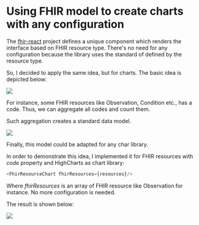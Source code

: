 # Using FHIR model to create charts with any configuration

The [fhir-react](https://github.com/1uphealth/fhir-react#readme) project defines a unique component which renders the interface based on FHIR resource type. There's no need for any configuration because the library uses the standard of defined by the resource type.

So, I decided to apply the same idea, but for charts. The basic idea is depicted below:

<img src="https://raw.githubusercontent.com/jrpereirajr/iris-fhir-analytics/master/img/diagram1.png"></img>

For instance, some FHIR resources like Observation, Condition etc., has a code. Thus, we can aggregate all codes and count them. 

Such aggregation creates a standard data model.

<img src="https://raw.githubusercontent.com/jrpereirajr/iris-fhir-analytics/master/img/Screenshot_1.png.png"></img>

Finally, this model could be adapted for any char library.

In order to demonstrate this idea, I implemented it for FHIR resources with *code* property and HighCharts as chart library:

```javascript
<FhirResourceChart fhirResources={resources}/>
```

Where *fhirResources* is an array of FHIR resource like Observation for instance. No more configuration is needed.

The result is shown below:

<img src="https://raw.githubusercontent.com/jrpereirajr/iris-fhir-analytics/master/img/LxWO1IR5KK.gif"></img>